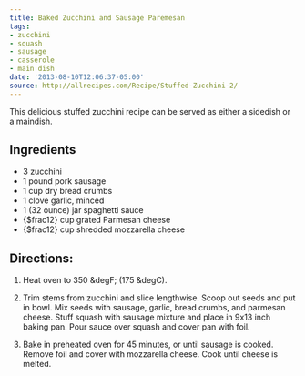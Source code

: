 ```yaml
---
title: Baked Zucchini and Sausage Paremesan
tags:
- zucchini
- squash
- sausage
- casserole
- main dish
date: '2013-08-10T12:06:37-05:00'
source: http://allrecipes.com/Recipe/Stuffed-Zucchini-2/
---
```

This delicious stuffed zucchini recipe can be served as either a
sidedish or a maindish.


## Ingredients

* 3 zucchini
* 1 pound pork sausage
* 1 cup dry bread crumbs
* 1 clove garlic, minced 
* 1 (32 ounce) jar spaghetti sauce
* {$frac12} cup grated Parmesan cheese
* {$frac12} cup shredded mozzarella cheese 

## Directions:

1.  Heat oven to 350 &degF; (175 &degC). 

1.  Trim stems from zucchini and slice lengthwise. Scoop out seeds and put in bowl. Mix seeds with sausage, garlic, bread crumbs, and parmesan cheese. Stuff squash with sausage mixture and place in 9x13 inch baking pan. Pour sauce over squash and cover pan with foil.

1.  Bake in preheated oven for 45 minutes, or until sausage is cooked. Remove foil and cover with mozzarella cheese. Cook until cheese is melted. 
